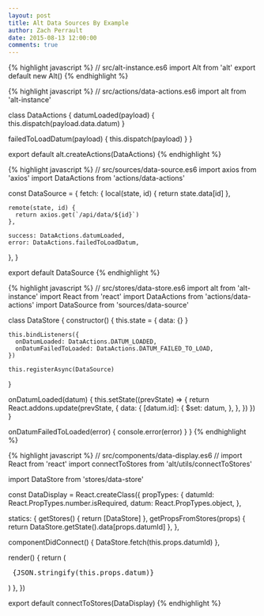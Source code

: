 ```yaml
---
layout: post
title: Alt Data Sources By Example
author: Zach Perrault
date: 2015-08-13 12:00:00
comments: true
---
```



{% highlight javascript %}
// src/alt-instance.es6
import Alt from 'alt'
export default new Alt()
{% endhighlight %}

{% highlight javascript %}
// src/actions/data-actions.es6
import alt from 'alt-instance'

class DataActions {
  datumLoaded(payload) {
    this.dispatch(payload.data.datum)
  }

  failedToLoadDatum(payload) {
    this.dispatch(payload)
  }
}

export default alt.createActions(DataActions)
{% endhighlight %}

{% highlight javascript %}
// src/sources/data-source.es6
import axios from 'axios'
import DataActions from 'actions/data-actions'

const DataSource = {
  fetch: {
    local(state, id) {
      return state.data[id]
    },

    remote(state, id) {
      return axios.get(`/api/data/${id}`)
    },

    success: DataActions.datumLoaded,
    error: DataActions.failedToLoadDatum,
  },
}

export default DataSource
{% endhighlight %}

{% highlight javascript %}
// src/stores/data-store.es6
import alt from 'alt-instance'
import React from 'react'
import DataActions from 'actions/data-actions'
import DataSource from 'sources/data-source'

class DataStore {
  constructor() {
    this.state = {
      data: {}
    }

    this.bindListeners({
      onDatumLoaded: DataActions.DATUM_LOADED,
      onDatumFailedToLoaded: DataActions.DATUM_FAILED_TO_LOAD,
    })

    this.registerAsync(DataSource)
  }

  onDatumLoaded(datum) {
    this.setState((prevState) => {
      return React.addons.update(prevState, {
        data: {
          [datum.id]: {
            $set: datum,
          },
        },
      })
    })
  }

  onDatumFailedToLoaded(error) {
    console.error(error)
  }
}
{% endhighlight %}

{% highlight javascript %}
// src/components/data-display.es6
// <DataDisplay datumId={12} />
import React from 'react'
import connectToStores from 'alt/utils/connectToStores'

import DataStore from 'stores/data-store'

const DataDisplay = React.createClass({
  propTypes: {
    datumId: React.PropTypes.number.isRequired,
    datum: React.PropTypes.object,
  },

  statics: {
    getStores() {
      return [DataStore]
    },
    getPropsFromStores(props) {
      return DataStore.getState().data[props.datumId]
    },
  },

  componentDidConnect() {
    DataStore.fetch(this.props.datumId)
  },

  render() {
    return (
      <pre>
        {JSON.stringify(this.props.datum)}
      </pre>
    )
  },
})

export default connectToStores(DataDisplay)
{% endhighlight %}
